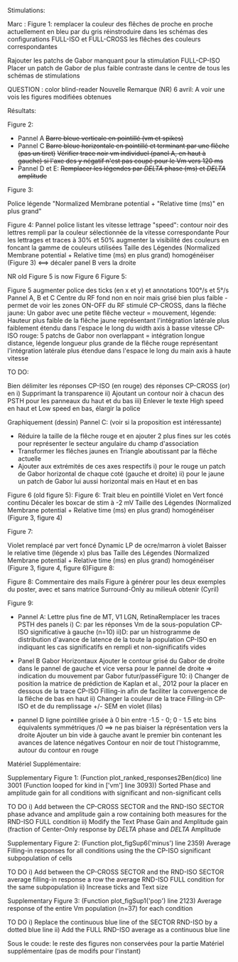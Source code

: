 Stimulations:

Marc : Figure 1:
remplacer la couleur des flêches de proche en proche actuellement en bleu par du gris
réinstroduire dans les schémas des configurations FULL-ISO et FULL-CROSS les flêches des couleurs correspondantes

Rajouter les patchs de Gabor manquant pour la stimulation FULL-CP-ISO
Placer un patch de Gabor de plus faible contraste dans le centre de tous les schémas de stimulations

QUESTION : color blind-reader
Nouvelle Remarque (NR) 6 avril: A voir une vois les figures modifiées obtenues

Résultats:

Figure 2:

- Pannel A
  ~~Barre bleue verticale en pointillé (vm et spikes)~~
- Pannel C
  ~~Barre bleue horizontale en pointillé et terminant par une flêche (pas un tiret)~~
  ~~Vérifier trace noir vm individuel (panel A, en haut à gauche) si l'axe des y négatif n'est pas coupé pour le Vm vers 120 ms~~
- Pannel D et E:
  ~~Remplacer les légendes par $DELTA$ phase (ms) et $DELTA$ amplitude~~

Figure 3: 

Police légende "Normalized Membrane potential + "Relative time (ms)" en plus grand"

Figure 4:
Pannel police listant les vitesse lettrage "speed": contour noir des lettres rempli par la couleur sélectionnée de la vitesse correspondante
Pour les lettrages et traces à 30% et 50% augmenter la visibilité des couleurs en foncant la gamme de couleurs utilisées
Taille des Légendes (Normalized Membrane potential + Relative time (ms) en plus grand) homogénéiser (Figure 3) <==> décaler panel B vers la droite

NR old Figure 5 is now Figure 6
Figure 5:

Figure 5
augmenter police des ticks (en x et y) et annotations 100°/s et 5°/s
Pannel A, B et C
Centre du RF fond non en noir mais grisé bien plus faible - permet de voir les zones ON-OFF du RF stimulé 
CP-CROSS, dans la flêche jaune: Un gabor avec une petite flêche vecteur = mouvement, légende: Hauteur plus faible de la flêche jaune représentant l'intégration latérale plus faiblement étendu dans l'espace le long du width axis à basse vitesse
CP-ISO rouge: 5 patchs de Gabor non overlappant = intégration longue distance, légende longueur plus grande de la flêche rouge représentant l'intégration latérale plus étendue dans l'espace le long du main axis à haute vitesse

TO DO:
	
Bien délimiter les réponses CP-ISO (en rouge) des réponses CP-CROSS (or) en 
i)  Supprimant la transparence
ii) Ajoutant un contour noir à chacun des PSTH pour les panneaux du haut et du bas
iii) Enlever le texte High speed en haut et Low speed en bas, élargir la police

Graphiquement (dessin)
Pannel C: (voir si la proposition est intéressante)

 - Réduire la taille de la flêche rouge et en ajouter 2 plus fines sur les cotés pour représenter le secteur angulaire du champ d'association
 - Transformer les flêches jaunes en Triangle aboutissant par la flêche actuelle 
 - Ajouter aux extrémités de ces axes respectifs 
	i) pour le rouge un patch de Gabor horizontal de chaque coté (gauche et droite)
	ii) pour le jaune un patch de Gabor lui aussi horizontal mais en Haut et en bas 

Figure 6 (old figure 5):
Figure 6:
Trait bleu en pointillé
Violet en Vert foncé continu
Décaler les boxcar de stim à -2 mV
Taille des Légendes (Normalized Membrane potential + Relative time (ms) en plus grand) homogénéiser (Figure 3, figure 4)

Figure 7:

Violet remplacé par vert foncé
Dynamic LP de ocre/marron à violet
Baisser le relative time (légende x) plus bas
Taille des Légendes (Normalized Membrane potential + Relative time (ms) en plus grand) homogénéiser (Figure 3, figure 4, figure 6)Figure 8:

Figure 8:
Commentaire des mails
Figure à générer pour les deux exemples du poster, avec et sans matrice Surround-Only au milieuA obtenir (Cyril)

Figure 9:

- Pannel A:
  Lettre plus fine de MT, V1 LGN, RetinaRemplacer les traces PSTH des panels 
  i) C: par les réponses Vm de la sous-population CP-ISO significative à gauche (n=10)
  ii)D: par un histrogramme de distribution d'avance de latence de la toute la population CP-ISO en indiquant les cas significatifs en rempli et non-significatifs vides

- Panel B
  Gabor Horizontaux
  Ajouter le contour grisé du Gabor de droite dans le pannel de gauche et vice versa pour le pannel de droite => indication du mouvement  par Gabor futur/passéFigure 10:
  i) Changer de position la matrice de prédiction de Kaplan et al., 2012 pour la placer en dessous de la trace CP-ISO Filling-in
     afin de faciliter la convergence de la flêche de bas en haut 
  ii) Changer la couleur de la trace Filling-in CP-ISO et de du remplissage +/- SEM en violet (lilas)

- pannel D
  ligne pointillée grisée à 0
  bin entre -1.5 - 0; 0 - 1.5 etc
  bins équivalents symmétriques /0  ==> ne pas biaiser la réprésentation vers la droite
  Ajouter un bin vide à gauche avant le premier bin contenant les avances de latence négatives 
  Contour en noir de tout l'histogramme, autour du contour en rouge 



Matériel Supplémentaire:

Supplementary Figure 1: (Function plot_ranked_responses2Ben(dico) line  3001 (Function looped for kind in ['vm'] line 3093))
Sorted Phase and amplitude gain for all conditions with significant and non-significant cells

TO DO 
	i)  Add between the CP-CROSS SECTOR and the RND-ISO SECTOR phase advance and amplitude gain a row containing both measures for the RND-ISO FULL condition
	ii) Modify the Text Phase Gain and Amplitude gain (fraction of Center-Only response by $DELTA$ phase and $DELTA$ Amplitude 

Supplementary Figure 2: (Function plot_figSup6('minus') line 2359) 
Average Filling-in responses for all conditions using the the CP-ISO significant subpopulation of cells

TO DO
	i) Add between the CP-CROSS SECTOR and the RND-ISO SECTOR average filling-in response a row the average RND-ISO FULL condition for the same subpopulation 
	ii) Increase ticks and Text size	

Supplementary Figure 3: (Function plot_figSup1('pop') line 2123)
Average response of the entire Vm population (n=37) for each condition 

TO DO
	i) Replace the continuous blue line of the SECTOR RND-ISO by a dotted blue line
	ii) Add the FULL RND-ISO average as a continuous blue line



Sous le coude:
le reste des figures non conservées pour la partie Matériel supplémentaire (pas de modifs pour l'instant)

